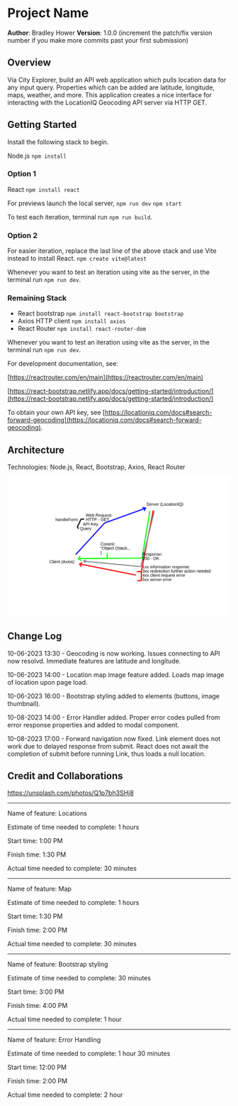 # Project Name

**Author**: Bradley Hower
**Version**: 1.0.0 (increment the patch/fix version number if you make more commits past your first submission)

## Overview

Via City Explorer, build an API web application which pulls location data for any input query. Properties which can be added are latitude, longitude, maps, weather, and more. This application creates a nice interface for interacting with the LocationIQ Geocoding API server via HTTP GET.

## Getting Started

Install the following stack to begin.

Node.js `npm install`

### Option 1

React `npm install react`

For previews launch the local server,
`npm run dev`
`npm start`

To test each iteration, terminal run `npm run build`.

### Option 2

For easier iteration, replace the last line of the above stack and use Vite instead to install React. `npm create vite@latest`

Whenever you want to test an iteration using vite as the server, in the terminal run `npm run dev`.

### Remaining Stack

+ React bootstrap `npm install react-bootstrap bootstrap`
+ Axios HTTP client  `npm install axios`
+ React Router `npm install react-router-dom`

Whenever you want to test an iteration using vite as the server, in the terminal run `npm run dev`.

For development documentation, see:

[https://reactrouter.com/en/main](https://reactrouter.com/en/main)

[https://react-bootstrap.netlify.app/docs/getting-started/introduction/](https://react-bootstrap.netlify.app/docs/getting-started/introduction/)

To obtain your own API key, see [https://locationiq.com/docs#search-forward-geocoding](https://locationiq.com/docs#search-forward-geocoding).

## Architecture

Technologies: Node.js, React, Bootstrap, Axios, React Router

![Architecture HTTP Model](/src/assets/model.png)

## Change Log

10-06-2023 13:30 - Geocoding is now working. Issues connecting to API now resolvd. Immediate features are latitude and longitude.

10-06-2023 14:00 - Location map image feature added. Loads map image of location upon page load.

10-06-2023 16:00 - Bootstrap styling added to elements (buttons, image thumbnail).

10-08-2023 14:00 - Error Handler added. Proper error codes pulled from error response properties and added to modal component.

10-08-2023 17:00 - Forward navigation now fixed. Link element does not work due to delayed response from submit. React does not await the completion of submit before running Link, thus loads a null location.

## Credit and Collaborations

https://unsplash.com/photos/Q1p7bh3SHj8

----

Name of feature: Locations

Estimate of time needed to complete: 1 hours

Start time: 1:00 PM

Finish time: 1:30 PM

Actual time needed to complete: 30 minutes

---

Name of feature: Map

Estimate of time needed to complete: 1 hours

Start time: 1:30 PM

Finish time: 2:00 PM

Actual time needed to complete: 30 minutes

---

Name of feature: Bootstrap styling

Estimate of time needed to complete: 30 minutes

Start time: 3:00 PM

Finish time: 4:00 PM

Actual time needed to complete: 1 hour

---

Name of feature: Error Handling

Estimate of time needed to complete: 1 hour 30 minutes

Start time: 12:00 PM

Finish time: 2:00 PM

Actual time needed to complete: 2 hour
